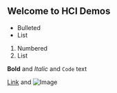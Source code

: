 ## Welcome to HCI Demos

- Bulleted
- List

1. Numbered
2. List

**Bold** and _Italic_ and `Code` text

[Link](url) and ![Image](src)
